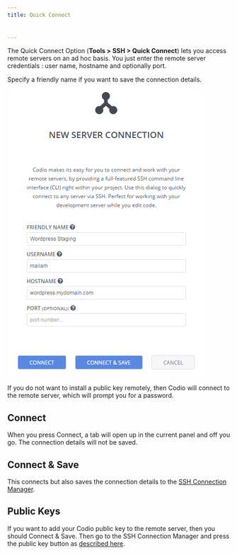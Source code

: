 ```yaml
---
title: Quick Connect


---
```


The Quick Connect Option (**Tools > SSH > Quick Connect**) lets you access remote servers on an ad hoc basis. You just enter the remote server credentials : user name, hostname and optionally port.

Specify a friendly name if you want to save the connection details.

![ssh paramaters](/img/ssh-parms.png)

If you do not want to install a public key remotely, then Codio will connect to the remote server, which will prompt you for a password.

## Connect
When you press Connect, a tab will open up in the current panel and off you go. The connection details will not be saved.

## Connect & Save
This connects but also saves the connection details to the [SSH Connection Manager](/ide/tools/ssh/ssh-manager/).


## Public Keys
If you want to add your Codio public key to the remote server, then you should Connect & Save. Then go to the SSH Connection Manager and press the public key button as [described here](/ide/tools/ssh/ssh-manager).
